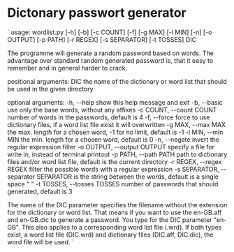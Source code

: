 # Dictonary passwort generator

`
usage: wordlist.py [-h] [-b] [-c COUNT] [-f] [-g MAX] [-l MIN] [-n]
                   [-o OUTPUT] [-p PATH] [-r REGEX] [-s SEPARATOR] [-t TOSSES]
                   DIC

The programme will generate a random password based on words. The advantage
over standard random generated password is, that it easy to remember and in
general harder to crack.

positional arguments:
  DIC                   the name of the dictionary or word list that should be
                        used in the given directory

optional arguments:
  -h, --help            show this help message and exit
  -b, --basic           use only the base words, without any affixes
  -c COUNT, --count COUNT
                        number of words in the passwords, default is 4
  -f, --force           force to use dictionary files, if a word list file
                        exist it will overwritten
  -g MAX, --max MAX     the max. length for a chosen word, -1 for no limit,
                        default is -1
  -l MIN, --min MIN     the min. length for a chosen word, default is 0
  -n, --negate          invert the regular expression filter
  -o OUTPUT, --output OUTPUT
                        specify a file for write in, instead of terminal
                        printout
  -p PATH, --path PATH  path to dictionary files and/or word list file,
                        default is the current directory
  -r REGEX, --regex REGEX
                        filter the possible words with a regular expression
  -s SEPARATOR, --separator SEPARATOR
                        is the string between the words, default is a single
                        space " "
  -t TOSSES, --tosses TOSSES
                        number of passwords that should generated, default is
                        3

The name of the DIC parameter specifies the filename without the extension for
the dictionary or word list. That means if you want to use the en-GB.aff and
en-GB.dic to generate a password. You type for the DIC parameter "en-GB". This
also applies to a corresponding word list file (.wrd). If both types exist, a
word list file (DIC.wrd) and dictionary files (DIC.aff, DIC.dic), the word
file will be used.
`
